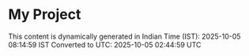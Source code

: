 # My Project

This content is dynamically generated in Indian Time (IST): 2025-10-05 08:14:59 IST
Converted to UTC: 2025-10-05 02:44:59 UTC
